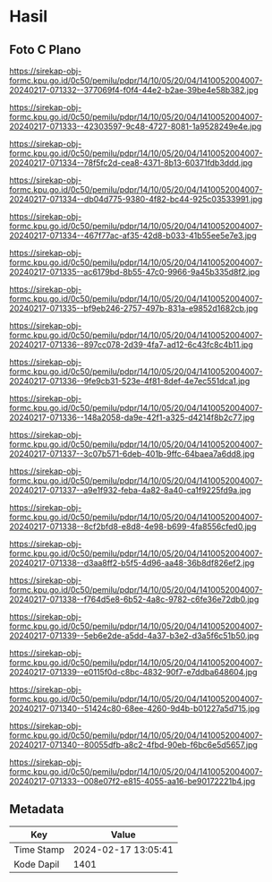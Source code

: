 # Hasil

## Foto C Plano

https://sirekap-obj-formc.kpu.go.id/0c50/pemilu/pdpr/14/10/05/20/04/1410052004007-20240217-071332--377069f4-f0f4-44e2-b2ae-39be4e58b382.jpg

https://sirekap-obj-formc.kpu.go.id/0c50/pemilu/pdpr/14/10/05/20/04/1410052004007-20240217-071333--42303597-9c48-4727-8081-1a9528249e4e.jpg

https://sirekap-obj-formc.kpu.go.id/0c50/pemilu/pdpr/14/10/05/20/04/1410052004007-20240217-071334--78f5fc2d-cea8-4371-8b13-60371fdb3ddd.jpg

https://sirekap-obj-formc.kpu.go.id/0c50/pemilu/pdpr/14/10/05/20/04/1410052004007-20240217-071334--db04d775-9380-4f82-bc44-925c03533991.jpg

https://sirekap-obj-formc.kpu.go.id/0c50/pemilu/pdpr/14/10/05/20/04/1410052004007-20240217-071334--467f77ac-af35-42d8-b033-41b55ee5e7e3.jpg

https://sirekap-obj-formc.kpu.go.id/0c50/pemilu/pdpr/14/10/05/20/04/1410052004007-20240217-071335--ac6179bd-8b55-47c0-9966-9a45b335d8f2.jpg

https://sirekap-obj-formc.kpu.go.id/0c50/pemilu/pdpr/14/10/05/20/04/1410052004007-20240217-071335--bf9eb246-2757-497b-831a-e9852d1682cb.jpg

https://sirekap-obj-formc.kpu.go.id/0c50/pemilu/pdpr/14/10/05/20/04/1410052004007-20240217-071336--897cc078-2d39-4fa7-ad12-6c43fc8c4b11.jpg

https://sirekap-obj-formc.kpu.go.id/0c50/pemilu/pdpr/14/10/05/20/04/1410052004007-20240217-071336--9fe9cb31-523e-4f81-8def-4e7ec551dca1.jpg

https://sirekap-obj-formc.kpu.go.id/0c50/pemilu/pdpr/14/10/05/20/04/1410052004007-20240217-071336--148a2058-da9e-42f1-a325-d4214f8b2c77.jpg

https://sirekap-obj-formc.kpu.go.id/0c50/pemilu/pdpr/14/10/05/20/04/1410052004007-20240217-071337--3c07b571-6deb-401b-9ffc-64baea7a6dd8.jpg

https://sirekap-obj-formc.kpu.go.id/0c50/pemilu/pdpr/14/10/05/20/04/1410052004007-20240217-071337--a9e1f932-feba-4a82-8a40-ca1f9225fd9a.jpg

https://sirekap-obj-formc.kpu.go.id/0c50/pemilu/pdpr/14/10/05/20/04/1410052004007-20240217-071338--8cf2bfd8-e8d8-4e98-b699-4fa8556cfed0.jpg

https://sirekap-obj-formc.kpu.go.id/0c50/pemilu/pdpr/14/10/05/20/04/1410052004007-20240217-071338--d3aa8ff2-b5f5-4d96-aa48-36b8df826ef2.jpg

https://sirekap-obj-formc.kpu.go.id/0c50/pemilu/pdpr/14/10/05/20/04/1410052004007-20240217-071338--f764d5e8-6b52-4a8c-9782-c6fe36e72db0.jpg

https://sirekap-obj-formc.kpu.go.id/0c50/pemilu/pdpr/14/10/05/20/04/1410052004007-20240217-071339--5eb6e2de-a5dd-4a37-b3e2-d3a5f6c51b50.jpg

https://sirekap-obj-formc.kpu.go.id/0c50/pemilu/pdpr/14/10/05/20/04/1410052004007-20240217-071339--e0115f0d-c8bc-4832-90f7-e7ddba648604.jpg

https://sirekap-obj-formc.kpu.go.id/0c50/pemilu/pdpr/14/10/05/20/04/1410052004007-20240217-071340--51424c80-68ee-4260-9d4b-b01227a5d715.jpg

https://sirekap-obj-formc.kpu.go.id/0c50/pemilu/pdpr/14/10/05/20/04/1410052004007-20240217-071340--80055dfb-a8c2-4fbd-90eb-f6bc6e5d5657.jpg

https://sirekap-obj-formc.kpu.go.id/0c50/pemilu/pdpr/14/10/05/20/04/1410052004007-20240217-071333--008e07f2-e815-4055-aa16-be90172221b4.jpg


## Metadata

| Key        | Value               |
| ---------- | ------------------- |
| Time Stamp | 2024-02-17 13:05:41 |
| Kode Dapil | 1401                |




